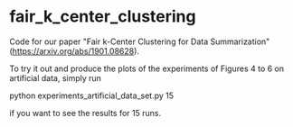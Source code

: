 # fair_k_center_clustering

Code for our paper "Fair k-Center Clustering for Data Summarization" (https://arxiv.org/abs/1901.08628).

To try it out and produce the plots of the experiments of Figures 4 to 6 on artificial data, simply run

python experiments_artificial_data_set.py 15

if you want to see the results for 15 runs. 
